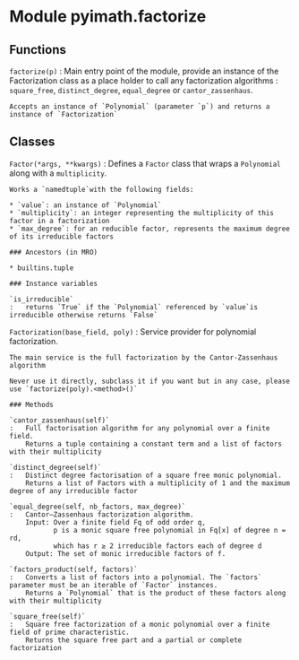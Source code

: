 Module pyimath.factorize
========================

Functions
---------

    
`factorize(p)`
:   Main entry point of the module, provide an instance of the Factorization class as a place holder
    to call any factorization algorithms : `square_free`, `distinct_degree`, `equal_degree` or `cantor_zassenhaus`.
    
    Accepts an instance of `Polynomial` (parameter `p`) and returns a instance of `Factorization`

Classes
-------

`Factor(*args, **kwargs)`
:   Defines a `Factor` class that wraps a `Polynomial` along with a `multiplicity`.
    
    Works a `namedtuple`with the following fields:
    
    * `value`: an instance of `Polynomial`
    * `multiplicity`: an integer representing the multiplicity of this factor in a factorization
    * `max_degree`: for an reducible factor, represents the maximum degree of its irreducible factors

    ### Ancestors (in MRO)

    * builtins.tuple

    ### Instance variables

    `is_irreducible`
    :   returns `True` if the `Polynomial` referenced by `value`is irreducible otherwise returns `False`

`Factorization(base_field, poly)`
:   Service provider for polynomial factorization.
    
    The main service is the full factorization by the Cantor-Zassenhaus algorithm
    
    Never use it directly, subclass it if you want but in any case, please use `factorize(poly).<method>()`

    ### Methods

    `cantor_zassenhaus(self)`
    :   Full factorisation algorithm for any polynomial over a finite field.
        Returns a tuple containing a constant term and a list of factors with their multiplicity

    `distinct_degree(self)`
    :   Distinct degree factorisation of a square free monic polynomial.
        Returns a list of Factors with a multiplicity of 1 and the maximum degree of any irreducible factor

    `equal_degree(self, nb_factors, max_degree)`
    :   Cantor–Zassenhaus factorization algorithm.
        Input: Over a finite field Fq of odd order q,
               p is a monic square free polynomial in Fq[x] of degree n = rd,
               which has r ≥ 2 irreducible factors each of degree d
        Output: The set of monic irreducible factors of f.

    `factors_product(self, factors)`
    :   Converts a list of factors into a polynomial. The `factors` parameter must be an iterable of `Factor` instances.
        Returns a `Polynomial` that is the product of these factors along with their multiplicity

    `square_free(self)`
    :   Square free factorization of a monic polynomial over a finite field of prime characteristic.
        Returns the square free part and a partial or complete factorization